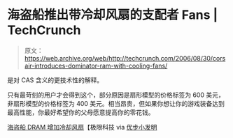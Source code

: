 # 海盗船推出带冷却风扇的支配者 Fans | TechCrunch

> 原文：<https://web.archive.org/web/http://techcrunch.com/2006/08/30/corsair-introduces-dominator-ram-with-cooling-fans/>

是对 CAS 含义的更技术性的解释。

只有最苛刻的用户才会得到这个，部分原因是扇形模型的价格标签为 600 美元，非扇形模型的价格标签为 400 美元。相当昂贵，但如果你想让你的游戏装备达到最高性能，你最好希望你的父母愿意提高你的零花钱。

[海盗船 DRAM 增加冷却风扇](https://web.archive.org/web/20150806221844/http://www.extremetech.com/article2/0,1558,2009823,00.asp)【极限科技 via [优步小发明](https://web.archive.org/web/20150806221844/http://www.ubergizmo.com/15/archives/2006/08/corsair_introduces_ram_with_fans.html)
